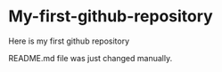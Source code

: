 # My-first-github-repository
Here is my first github repository

README.md file was just changed manually.
